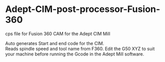 # Adept-CIM-post-processor-Fusion-360
cps file for Fusion 360 CAM for the Adept CIM Mill

Auto generates Start and end code for the CIM. <br>
Reads spindle speed and tool name from F360.
Edit the G50 XYZ to suit your machine before running the Gcode in the Adept Mill software.

